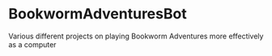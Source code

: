 # BookwormAdventuresBot
Various different projects on playing Bookworm Adventures more effectively as a computer
